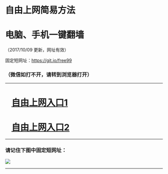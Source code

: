 ﻿# 自由上网简易方法

# 电脑、手机一键翻墙

（2017/10/09 更新，网址有效）

固定短网址：https://git.io/free99

### （微信如打不开，请转到浏览器打开）


***





# &nbsp;&nbsp; <a href="http://ft802231442.fwq-tz-1001.info/fwqtz01.html?t=10090015410 " target="_blank">自由上网入口1</a>
# &nbsp;&nbsp; <a href="http://ft6183425.fwq-tz-1002.info/fwqtz02.html?t=10090014876 " target="_blank">自由上网入口2</a>
***

### 请记住下图中固定短网址：

<img src="https://s3-us-west-2.amazonaws.com/fwq-1001/yjfq-20170905okok.png" /> 


***

